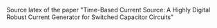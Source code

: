 Source latex of the paper "Time-Based Current Source: A Highly Digital Robust Current Generator for Switched Capacitor Circuits"
